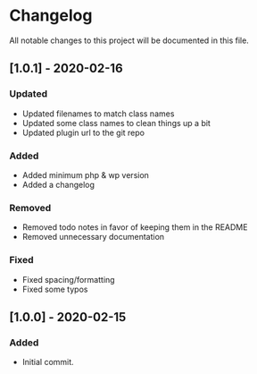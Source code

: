 # Changelog
All notable changes to this project will be documented in this file.

## [1.0.1] - 2020-02-16
### Updated
- Updated filenames to match class names
- Updated some class names to clean things up a bit
- Updated plugin url to the git repo

### Added
- Added minimum php & wp version 
- Added a changelog

### Removed
- Removed todo notes in favor of keeping them in the README
- Removed unnecessary documentation 

### Fixed
- Fixed spacing/formatting 
- Fixed some typos

## [1.0.0] - 2020-02-15
### Added
- Initial commit.
